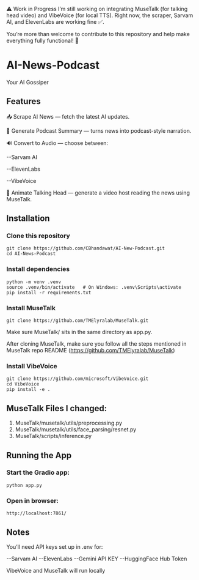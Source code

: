 ⚠️ Work in Progress
I’m still working on integrating MuseTalk (for talking head video) and VibeVoice (for local TTS).
Right now, the scraper, Sarvam AI, and ElevenLabs are working fine ✅.

You’re more than welcome to contribute to this repository and help make everything fully functional! 🙌

# AI-News-Podcast
Your AI Gossiper

## Features

📥 Scrape AI News — fetch the latest AI updates.

📰 Generate Podcast Summary — turns news into podcast-style narration.

🔊 Convert to Audio — choose between:

--Sarvam AI

--ElevenLabs

--VibeVoice

🎥 Animate Talking Head — generate a video host reading the news using MuseTalk.

## Installation

### Clone this repository
```
git clone https://github.com/CBhandawat/AI-New-Podcast.git
cd AI-News-Podcast
```


### Install dependencies
```
python -m venv .venv
source .venv/bin/activate   # On Windows: .venv\Scripts\activate
pip install -r requirements.txt
```

### Install MuseTalk
```
git clone https://github.com/TMElyralab/MuseTalk.git
```
Make sure MuseTalk/ sits in the same directory as app.py.

After cloning MuseTalk, make sure you follow all the steps mentioned in MuseTalk repo README (https://github.com/TMElyralab/MuseTalk)

### Install VibeVoice
```
git clone https://github.com/microsoft/VibeVoice.git
cd VibeVoice
pip install -e .
```

## MuseTalk Files I changed:

1. MuseTalk/musetalk/utils/preprocessing.py
2. MuseTalk/musetalk/utils/face_parsing/resnet.py
3. MuseTalk/scripts/inference.py

## Running the App

### Start the Gradio app:
```
python app.py
```

### Open in browser:
```
http://localhost:7861/
```

## Notes

You’ll need API keys set up in .env for:

--Sarvam AI
--ElevenLabs
--Gemini API KEY
--HuggingFace Hub Token

VibeVoice and MuseTalk will run locally

